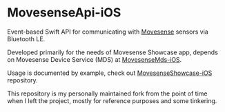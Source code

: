 # MovesenseApi-iOS

Event-based Swift API for communicating with [Movesense](https://www.movesense.com) sensors via Bluetooth LE.

Developed primarily for the needs of Movesense Showcase app, depends on Movesense Device Service (MDS) at [MovesenseMds-iOS](https://github.com/mikkojeronen/MovesenseMds-iOS).

Usage is documented by example, check out [MovesenseShowcase-iOS](https://github.com/mikkojeronen/MovesenseShowcase-iOS) repository.

This repository is my personally maintained fork from the point of time when I left the project, mostly for reference purposes and some tinkering.